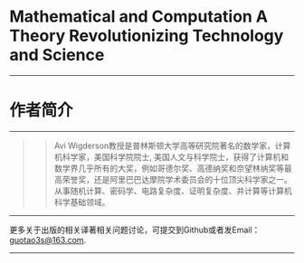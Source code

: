 # Mathematical and Computation A Theory Revolutionizing Technology and Science
---------------------------------------------------------
# 作者简介
--------------------------------------------------------
>>Avi Wigderson教授是普林斯顿大学高等研究院著名的数学家，计算机科学家，美国科学院院士, 美国人文与科学院士，获得了计算机和数学界几乎所有的大奖，例如哥德尔奖、高德纳奖和奈望林纳奖等最高荣誉奖，还是阿里巴巴达摩院学术委员会的十位顶尖科学家之一。从事随机计算、密码学、电路复杂度、证明复杂度、并计算等计算机科学基础领域。

-------------------------------------------------------

更多关于出版的相关译著相关问题讨论，可提交到Github或者发Email：guotao3s@163.com.

-------------------------------------------------------
